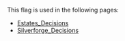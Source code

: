 This flag is used in the following pages:
 - [Estates_Decisions](../decisions/Estates_Decisions.md)
 - [Silverforge_Decisions](../decisions/Silverforge_Decisions.md)

